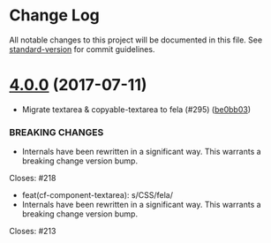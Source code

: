 # Change Log

All notable changes to this project will be documented in this file.
See [standard-version](https://github.com/conventional-changelog/standard-version) for commit guidelines.

<a name="4.0.0"></a>
# [4.0.0](https://github.com/koddsson/cf-ui/compare/cf-component-textarea@3.3.1...cf-component-textarea@4.0.0) (2017-07-11)


* Migrate textarea & copyable-textarea to fela (#295) ([be0bb03](https://github.com/koddsson/cf-ui/commit/be0bb03))


### BREAKING CHANGES

* Internals have been rewritten in a significant way.
This warrants a breaking change version bump.

Closes: #218

* feat(cf-component-textarea): s/CSS/fela/
* Internals have been rewritten in a significant way.
This warrants a breaking change version bump.

Closes: #213
